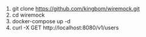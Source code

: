 1. git clone https://github.com/kingbom/wiremock.git
2. cd wiremock
3. docker-compose up -d
4. curl -X GET http://localhost:8080/v1/users 
